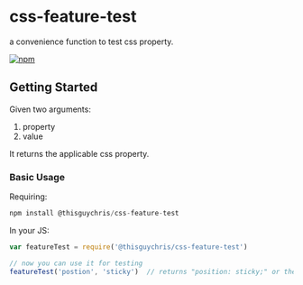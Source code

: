 # css-feature-test
a convenience function to test css property.

[![npm](https://img.shields.io/npm/v/@thisguchris/css-feature-test.svg?style=flat)](https://github.com/ayosdev/react-i18n-map/)

## Getting Started
Given two arguments: 
1) property 
2) value

It returns the applicable css property.

### Basic Usage

Requiring:
```js
npm install @thisguychris/css-feature-test
```

In your JS:
```javascript
var featureTest = require('@thisguychris/css-feature-test')

// now you can use it for testing
featureTest('postion', 'sticky')  // returns "position: sticky;" or the prefixed version depending upon what browser.
```
